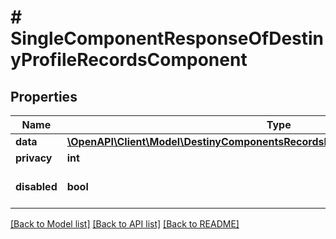 # # SingleComponentResponseOfDestinyProfileRecordsComponent

## Properties

Name | Type | Description | Notes
------------ | ------------- | ------------- | -------------
**data** | [**\OpenAPI\Client\Model\DestinyComponentsRecordsDestinyProfileRecordsComponent**](DestinyComponentsRecordsDestinyProfileRecordsComponent.md) |  | [optional]
**privacy** | **int** |  | [optional]
**disabled** | **bool** | If true, this component is disabled. | [optional]

[[Back to Model list]](../../README.md#models) [[Back to API list]](../../README.md#endpoints) [[Back to README]](../../README.md)
